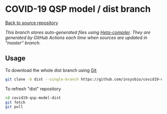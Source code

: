 # COVID-19 QSP model / dist branch

[Back to source repository](https://github.com/insysbio/covid19-qsp-model)

*This branch stores auto-generated files using [Heta-compiler](https://hetalang.github.io). They are  generated by GitHub Actions each time when sources are updated in "master" branch.*

## Usage

To download the whole dist branch using [Git](https://git-scm.com/)

```sh
git clone -b dist --single-branch https://github.com/insysbio/covid19-qsp-model.git covid19-qsp-model-dist
```

To refresh "dist" repository

```sh
cd covid19-qsp-model-dist
git fetch
git pull
```
